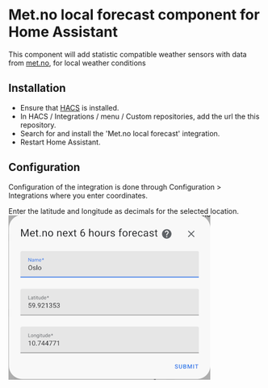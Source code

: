 # Met.no local forecast component for Home Assistant

This component will add statistic compatible weather sensors with data from [met.no](https://www.met.no/), for local weather conditions

## Installation

- Ensure that [HACS](https://hacs.xyz/) is installed.
- In HACS / Integrations / menu / Custom repositories, add the url the this repository.
- Search for and install the 'Met.no local forecast' integration.
- Restart Home Assistant.

## Configuration

Configuration of the integration is done through Configuration > Integrations where you enter coordinates.

Enter the latitude and longitude as decimals for the selected location.
![configure](https://raw.githubusercontent.com/simm42/home-assistant-met-local-forecast/master/configure.png)
